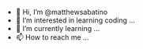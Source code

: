 - 👋 Hi, I’m @matthewsabatino
- 👀 I’m interested in learning coding ...
- 🌱 I’m currently learning ...
- 📫 How to reach me ...

<!---
matthewsabatino/matthewsabatino is a ✨ special ✨ repository because its `README.md` (this file) appears on your GitHub profile.
You can click the Preview link to take a look at your changes.
--->
